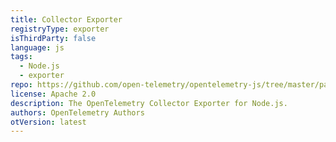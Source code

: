 ```yaml
---
title: Collector Exporter
registryType: exporter
isThirdParty: false
language: js
tags:
  - Node.js
  - exporter
repo: https://github.com/open-telemetry/opentelemetry-js/tree/master/packages/opentelemetry-exporter-collector
license: Apache 2.0
description: The OpenTelemetry Collector Exporter for Node.js.
authors: OpenTelemetry Authors
otVersion: latest
---
```

